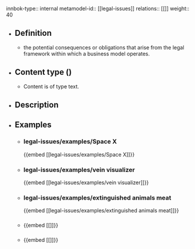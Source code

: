 innbok-type:: internal
metamodel-id:: [[legal-issues]]
relations:: [[]]
weight:: 40

- ## Definition
  - the potential consequences or obligations that arise from the legal framework within which a business model operates.
- ## Content type ()
  - Content is of type text.
  
- ## Description
- ## Examples
  - ### legal-issues/examples/Space X
    {{embed [[legal-issues/examples/Space X]]}}
  - ### legal-issues/examples/vein visualizer
    {{embed [[legal-issues/examples/vein visualizer]]}}
  - ### legal-issues/examples/extinguished animals meat
    {{embed [[legal-issues/examples/extinguished animals meat]]}}
  - ### 
    {{embed [[]]}}
  - ### 
    {{embed [[]]}}
  

